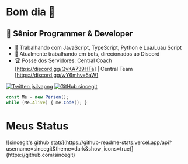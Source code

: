 <h1> Bom dia 👋 </h1>
<h2> 📌 Sênior Programmer & Developer </h2>

- 👜 Trabalhando com JavaScript, TypeScript, Python e Lua/Luau Script
- 🤖 Atualmente trabalhando em bots, direcionados ao Discord
- 🏆 Posse dos Servidores: Central Coach [https://discord.gg/QvKA739HTa] | Central Team [https://discord.gg/wY6mhve5aW]

[![Twitter: jsilvapng](https://img.shields.io/twitter/follow/jsilvapng?style=social)](https://twitter.com/jsilvapng)
[![GitHub sincegit](https://img.shields.io/github/followers/sincegit?label=follow&style=social)](https://github.com/sincegit)

```javascript
const Me = new Person();
while (Me.Alive) { me.Code(); }
```
<h1> Meus Status </h1>
![sincegit's github stats](https://github-readme-stats.vercel.app/api?username=sincegit&theme=dark&show_icons=true)](https://github.com/sincegit)
